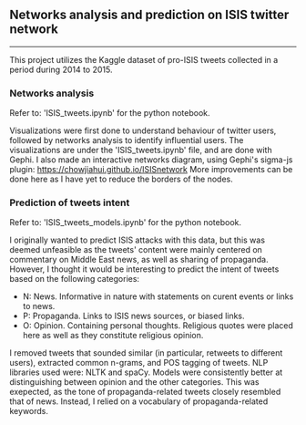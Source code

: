 ## Networks analysis and prediction on ISIS twitter network

---

This project utilizes the Kaggle dataset of pro-ISIS tweets collected in a period during 2014 to 2015. 

### Networks analysis

Refer to: 'ISIS_tweets.ipynb' for the python notebook.

Visualizations were first done to understand behaviour of twitter users, followed by networks analysis to identify influential users. The visualizations are under the 'ISIS_tweets.ipynb' file, and are done with Gephi. I also made an interactive networks diagram, using Gephi's sigma-js plugin: 
<https://chowjiahui.github.io/ISISnetwork> 
More improvements can be done here as I have yet to reduce the borders of the nodes. 

### Prediction of tweets intent

Refer to: 'ISIS_tweets_models.ipynb' for the python notebook.

I originally wanted to predict ISIS attacks with this data, but this was deemed unfeasible as the tweets' content were mainly centered on commentary on Middle East news, as well as sharing of propaganda. However, I thought it would be interesting to predict the intent of tweets based on the following categories: 

-  N: News. Informative in nature with statements on curent events or links to news.
- P: Propaganda. Links to ISIS news sources, or biased links.
- O: Opinion. Containing personal thoughts. Religious quotes were placed here as well as they constitute religious opinion.

I removed tweets that sounded similar (in particular, retweets to different users), extracted common n-grams, and POS tagging of tweets. NLP libraries used were: NLTK and spaCy.
Models were consistently better at distinguishing between opinion and the other categories. This was exepected, as the tone of propaganda-related tweets closely resembled that of news. Instead, I relied on a vocabulary of propaganda-related keywords. 
